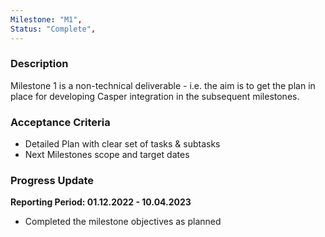 ```yaml
---
Milestone: "M1",
Status: "Complete",
---
```

<!--lang:en--> 
### Description

Milestone 1 is a non-technical deliverable - i.e. the aim is to get the plan in place for developing Casper integration in the subsequent milestones.

### Acceptance Criteria
- Detailed Plan with clear set of tasks & subtasks
- Next Milestones scope and target dates

### Progress Update

**Reporting Period: 01.12.2022 - 10.04.2023**
- Completed the milestone objectives as planned
